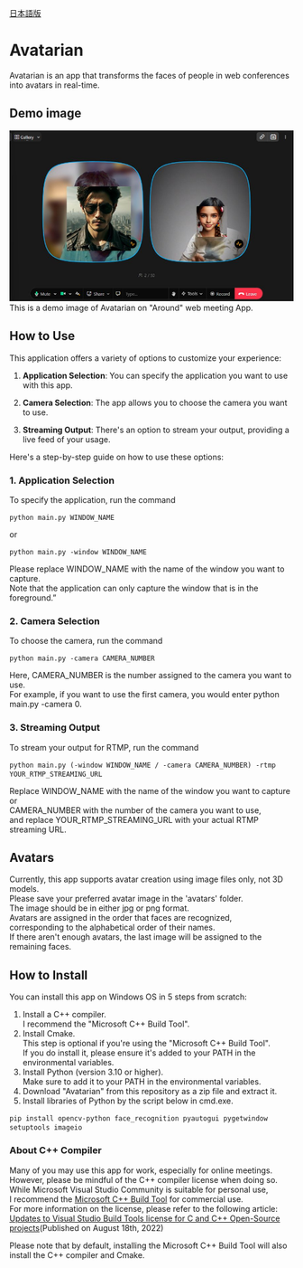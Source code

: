[日本語版](README_JP.md)  
# Avatarian
Avatarian is an app that transforms the faces of people in web conferences into avatars in real-time.

## Demo image
![Demo Image](media/avatarian_demo.jpg "Avatarian on Around")
This is a demo image of Avatarian on "Around" web meeting App.

## How to Use
This application offers a variety of options to customize your experience:

1. **Application Selection**: You can specify the application you want to use with this app.

2. **Camera Selection**: The app allows you to choose the camera you want to use.

3. **Streaming Output**: There's an option to stream your output, providing a live feed of your usage.

Here's a step-by-step guide on how to use these options:

### 1. **Application Selection**
To specify the application, run the command
```shell
python main.py WINDOW_NAME
```
or
```shell
python main.py -window WINDOW_NAME
```
Please replace WINDOW_NAME with the name of the window you want to capture.  
Note that the application can only capture the window that is in the foreground.”

### 2. **Camera Selection**
To choose the camera, run the command
```shell
python main.py -camera CAMERA_NUMBER
```
Here, CAMERA_NUMBER is the number assigned to the camera you want to use.  
For example, if you want to use the first camera, you would enter python main.py -camera 0.

### 3. **Streaming Output**
To stream your output for RTMP, run the command 
```shell
python main.py (-window WINDOW_NAME / -camera CAMERA_NUMBER) -rtmp YOUR_RTMP_STREAMING_URL
```
Replace WINDOW_NAME with the name of the window you want to capture or  
CAMERA_NUMBER with the number of the camera you want to use,  
and replace YOUR_RTMP_STREAMING_URL with your actual RTMP streaming URL.

## Avatars
Currently, this app supports avatar creation using image files only, not 3D models.  
Please save your preferred avatar image in the 'avatars' folder.  
The image should be in either jpg or png format.  
Avatars are assigned in the order that faces are recognized,  
corresponding to the alphabetical order of their names.  
If there aren't enough avatars, the last image will be assigned to the remaining faces.


## How to Install
You can install this app on Windows OS in 5 steps from scratch:  
1. Install a C++ compiler.  
    I recommend the "Microsoft C++ Build Tool".  
2. Install Cmake.  
    This step is optional if you're using the "Microsoft C++ Build Tool".  
    If you do install it, please ensure it's added to your PATH in the environmental variables.
3. Install Python (version 3.10 or higher).  
    Make sure to add it to your PATH in the environmental variables.
4. Download "Avatarian" from this repository as a zip file and extract it.
5. Install libraries of Python by the script below in cmd.exe.  
```shell
pip install opencv-python face_recognition pyautogui pygetwindow setuptools imageio
```

### About C++ Compiler
Many of you may use this app for work, especially for online meetings.  
However, please be mindful of the C++ compiler license when doing so.  
While Microsoft Visual Studio Community is suitable for personal use,  
I recommend the [Microsoft C++ Build Tool](https://visualstudio.microsoft.com/visual-cpp-build-tools/) for commercial use.  
For more information on the license, please refer to the following article:
[Updates to Visual Studio Build Tools license for C and C++ Open-Source projects](https://devblogs.microsoft.com/cppblog/updates-to-visual-studio-build-tools-license-for-c-and-cpp-open-source-projects/)(Published on August 18th, 2022)  

Please note that by default, installing the Microsoft C++ Build Tool will also install the C++ compiler and Cmake.

